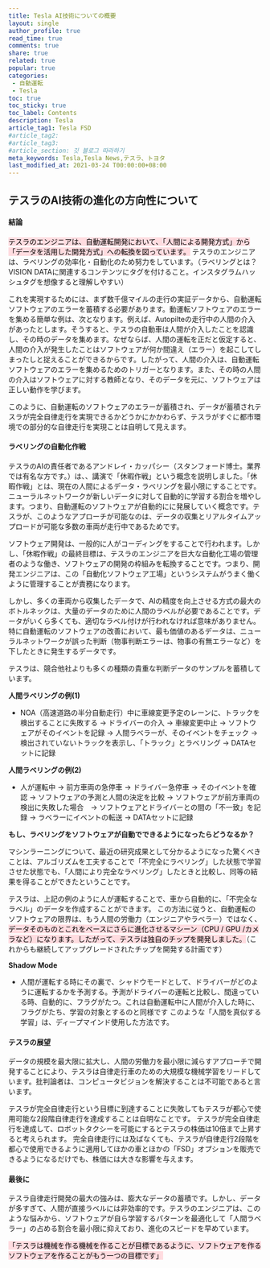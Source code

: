 ```yaml
---
title: Tesla AI技術についての概要
layout: single
author_profile: true
read_time: true
comments: true
share: true
related: true
popular: true
categories:
 - 自動運転
 - Tesla
toc: true
toc_sticky: true
toc_label: Contents
description: Tesla
article_tag1: Tesla FSD
#article_tag2:
#article_tag3:
#article_section: 깃 블로그 따라하기
meta_keywords: Tesla,Tesla News,テスラ、トヨタ
last_modified_at: 2021-03-24 T00:00:00+08:00
---
```


## テスラのAI技術の進化の方向性について

#### 結論

<mark style='background-color: #ffdce0'>テスラのエンジニアは、自動運転開発において、「人間による開発方式」から「データを活用した開発方式」への転換を図っています。</mark> テスラのエンジニアは、ラベリングの効率化・自動化のため努力をしています。（ラベリングとは？VISION DATAに関連するコンテンツにタグを付けること。インスタグラムハッシュタグを想像すると理解しやすい）

これを実現するためには、まず数千億マイルの走行の実証データから、自動運転ソフトウェアのエラーを蓄積する必要があります。動運転ソフトウェアのエラーを集める簡単な例は、次となります。例えば、Autopilteの走行中の人間の介入があったとします。そうすると、テスラの自動車は人間が介入したことを認識し、その時のデータを集めます。なぜならば、人間の運転を正だと仮定すると、人間の介入が発生したことはソフトウェアが何か間違え（エラー）を起こしてしまったしと捉えることができるからです。したがって、人間の介入は、自動運転ソフトウェアのエラーを集めるためのトリガーとなります。また、その時の人間の介入はソフトウェアに対する教師となり、そのデータを元に、ソフトウェアは正しい動作を学びます。

このように、自動運転のソフトウェアのエラーが蓄積され、データが蓄積されテスラが完全自律走行を実現できるかどうかにかかわらず、テスラがすぐに都市環境での部分的な自律走行を実現ことは自明して見えます。

#### ラベリングの自動化作戦

テスラのAIの責任者であるアンドレイ・カッパシー（スタンフォード博士。業界では有名な方です。）は、、講演で「休暇作戦」という概念を説明しました。「休暇作戦」とは、現在の人間によるデータ・ラベリングを最小限にすることです。ニューラルネットワークが新しいデータに対して自動的に学習する割合を増やします。つまり、自動運転のソフトウェアが自動的にに発展していく概​​念です。テスラが、このようなアプローチが可能なのは、データの収集とリアルタイムアップロードが可能な多数の車両が走行中であるためです。

ソフトウェア開発は、一般的に人がコーディングをすることで行われます。しかし、「休暇作戦」の最終目標は、テスラのエンジニアを巨大な自動化工場の管理者のような働き、ソフトウェアの開発の枠組みを転換することです。つまり、開発エンジニアは、この「自動化ソフトウェア工場」というシステムがうまく働くように管理することが責務になります。

しかし、多くの車両から収集したデータで、AIの精度を向上させる方式の最大のボトルネックは、大量のデータのために人間のラベルが必要であることです。データがいくら多くても、適切なラベル付けが行われなければ意味がありません。特に自動運転のソフトウェアの改善において、最も価値のあるデータは、ニューラルネットワークが誤った判断（物事判断エラーは、物事の有無エラーなど）を下したときに発生するデータです。

テスラは、競合他社よりも多くの種類の貴重な判断データのサンプルを蓄積しています。

**人間ラベリングの例(1)**
- NOA（高速道路の半分自動走行）中に車線変更予定のレーンに、トラックを検出することに失敗する → ドライバーの介入 → 車線変更中止 → ソフトウェアがそのイベントを記録 → 人間ラベラーが、そのイベントをチェック → 検出されていないトラックを表示し、「トラック」とラベリング → DATAセットに記録

**人間ラベリングの例(2)**
- 人が運転中 → 前方車両の急停車 → ドライバー急停車 → そのイベントを確認 → ソフトウェアの予測と人間の決定を比較 → ソフトウェアが前方車両の検出に失敗した場合　→ ソフトウェアとドライバーとの間の「不一致」を記録 → ラベラーにイベントの転送 → DATAセットに記録


**もし、ラベリングをソフトウェアが自動でできるようになったらどうなるか？**

マシンラーニングについて、最近の研究成果として分かるようになった驚くべきことは、アルゴリズムを工夫することで「不完全にラベリング」した状態で学習させた状態でも、「人間により完全なラベリング」したときと比較し、同等の結果を得ることができたということです。

テスラは、上記の例のように人が運転することで、車から自動的に、「不完全なラベル」のデータを作成することができます。
この方法に従うと、自動運転のソフトウェアの限界は、もう人間の労働力（エンジニアやラベラー）ではなく、<mark style='background-color: #ffdce0'>データそのものとこれをベースにさらに進化させるマシーン（CPU / GPU /カメラなど）になります。したがって、テスラは独自のチップを開発しました。</mark>（これからも継続してアップグレードされたチップを開発する計画です）

**Shadow Mode**
- 人間が運転する時にその裏で、シャドウモードとして、ドライバーがどのように運転するかを予測する。予測がドライバーの運転と比較し、間違っている時、自動的に、フラグがたつ。これは自動運転中に人間が介入した時に、フラグがたち、学習の対象とするのと同様です
このような「人間を真似する学習」は、ディープマインド使用した方法です。

#### テスラの展望

データの規模を最大限に拡大し、人間の労働力を最小限に減らすアプローチで開発することにより、テスラは自律走行車のための大規模な機械学習をリードしています。批判論者は、コンピュータビジョンを解決することは不可能であると言います。

テスラが完全自律走行という目標に到達することに失敗してもテスラが都心で使用可能な2段階自律走行を達成することは自明なことです。
テスラが完全自律走行を達成して、ロボットタクシーを可能にするとテスラの株価は10倍まで上昇すると考えられます。
完全自律走行には及ばなくても、テスラが自律走行2段階を都心で使用できるように適用してほかの車とほかの「FSD」オプションを販売できるようになるだけでも、株価には大きな影響を与えます。


#### 最後に

テスラ自律走行開発の最大の強みは、膨大なデータの蓄積です。しかし、データが多すぎて、人間が直接ラベルには非効率的です。テスラのエンジニアは、このような悩みから、ソフトウェアが自ら学習するパターンを最適化して「人間ラベラー」の占める割合を最小限に抑えており、進化のスピードを早めています。

<mark style='background-color: #ffdce0'>「テスラは機械を作る機械を作ることが目標であるように、ソフトウェアを作るソフトウェアを作ることがもう一つの目標です」</mark>
